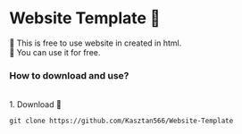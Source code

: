 # Website Template 🌵
🌱 This is free to use website in created in html.<br>
🧪 You can use it for free.


<h3>How to download and use?</h3><br>
1. Download 🌾<br>

````
git clone https://github.com/Kasztan566/Website-Template
````
